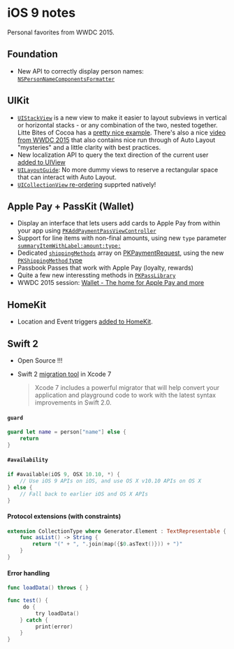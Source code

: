 # iOS 9 notes
Personal favorites from WWDC 2015.

## Foundation
 - New API to correctly display person names: [`NSPersonNameComponentsFormatter`](https://developer.apple.com/library/prerelease/ios/releasenotes/General/iOS90APIDiffs/frameworks/Foundation.html)
 
## UIKit
 - [`UIStackView`](https://developer.apple.com/library/prerelease/ios/documentation/UIKit/Reference/UIStackView_Class_Reference/index.html#//apple_ref/occ/cl/UIStackView) is a new view to make it easier to layout subviews in vertical or horizontal stacks - or any combination of the two, nested together. Litte Bites of Cocoa has a [pretty nice example](http://littlebitesofcocoa.com/post/121598537380/16-uistackview). There's also a nice [video from WWDC 2015](https://developer.apple.com/videos/wwdc/2015/?id=218) that also contains nice run through of Auto Layout "mysteries" and a little clarity with best practices.
 - New localization API to query the text direction of the current user [added to UIView](https://developer.apple.com/library/prerelease/ios/documentation/UIKit/Reference/UIView_Class/index.html#//apple_ref/swift/clm/UIView/c:objc(cs)UIView(cm)userInterfaceLayoutDirectionForSemanticContentAttribute:)
 - [`UILayoutGuide`](https://developer.apple.com/library/prerelease/ios/documentation/UIKit/Reference/UILayoutGuide_Class_Reference/index.html#//apple_ref/occ/cl/UILayoutGuide): No more dummy views to reserve a rectangular space that can interact with Auto Layout.
 - [`UICollectionView` re-ordering](http://nshint.io/blog/2015/07/16/uicollectionviews-now-have-easy-reordering/) supprted natively!
 

## Apple Pay + PassKit (Wallet)
 - Display an interface that lets users add cards to Apple Pay from within your app using [`PKAddPaymentPassViewController`](https://developer.apple.com/library/prerelease/ios/documentation/PassKit/Reference/PKAddPaymentPassViewController_Class/index.html)
 - Support for line items with non-final amounts, using new `type` parameter [`summaryItemWithLabel:amount:type:`](https://developer.apple.com/library/prerelease/ios/documentation/PassKit/Reference/PKPaymentSummaryItem_Ref/index.html#//apple_ref/occ/clm/PKPaymentSummaryItem/summaryItemWithLabel:amount:type:)
 - Dedicated [`shippingMethods`](https://developer.apple.com/library/prerelease/ios/documentation/PassKit/Reference/PKPaymentRequest_Ref/#//apple_ref/occ/instp/PKPaymentRequest/shippingMethods) array on [PKPaymentRequest](https://developer.apple.com/library/prerelease/ios/documentation/PassKit/Reference/PKPaymentRequest_Ref/), using the new [`PKShippingMethod` type](https://developer.apple.com/library/ios/documentation/PassKit/Reference/PKShippingMethod_Ref/)
 - Passbook Passes that work with Apple Pay (loyalty, rewards)
 - Quite a few new interessting methods in [`PKPassLibrary`](https://developer.apple.com/library/prerelease/ios/documentation/PassKit/Reference/PKPassLibrary_Ref/index.html#//apple_ref/occ/cl/PKPassLibrary)
 - WWDC 2015 session: [Wallet - The home for Apple Pay and more](https://developer.apple.com/videos/wwdc/2015/?id=701)

## HomeKit
 - Location and Event triggers [added to HomeKit](https://developer.apple.com/library/prerelease/ios/releasenotes/General/iOS90APIDiffs/frameworks/HomeKit.html).

## Swift 2

- Open Source !!!
- Swift 2 [migration tool](https://developer.apple.com/swift/) in Xcode 7

  >Xcode 7 includes a powerful migrator that will help convert your application and playground code to work with the latest syntax improvements in Swift 2.0.



#### `guard`
```swift
guard let name = person["name"] else {
	return
}
```

#### `#availability`
```swift
if #available(iOS 9, OSX 10.10, *) {
    // Use iOS 9 APIs on iOS, and use OS X v10.10 APIs on OS X
} else {
    // Fall back to earlier iOS and OS X APIs
}
```

#### Protocol extensions (with constraints)
```swift
extension CollectionType where Generator.Element : TextRepresentable {
    func asList() -> String {
        return "(" + ", ".join(map({$0.asText()})) + ")"
    }
}
```

#### Error handling
```swift
func loadData() throws { }

func test() {
	￼do {
		￼try loadData()
	} catch {
		￼print(error)
	}
}
```
